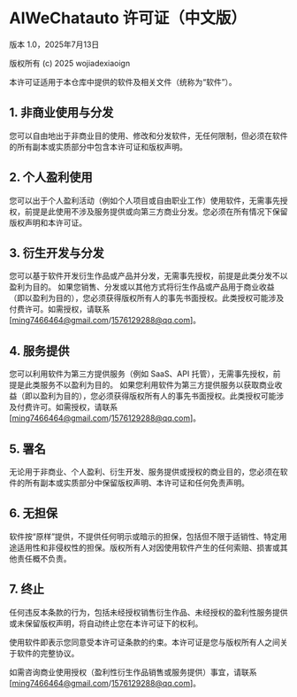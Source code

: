# AIWeChatauto 许可证（中文版）
版本 1.0，2025年7月13日

版权所有 (c) 2025 wojiadexiaoign

本许可证适用于本仓库中提供的软件及相关文件（统称为“软件”）。

## 1. 非商业使用与分发
您可以自由地出于非商业目的使用、修改和分发软件，无任何限制，但必须在软件的所有副本或实质部分中包含本许可证和版权声明。

## 2. 个人盈利使用
您可以出于个人盈利活动（例如个人项目或自由职业工作）使用软件，无需事先授权，前提是此使用不涉及服务提供或向第三方商业分发。您必须在所有情况下保留版权声明和本许可证。

## 3. 衍生开发与分发
您可以基于软件开发衍生作品或产品并分发，无需事先授权，前提是此类分发不以盈利为目的。
如果您销售、分发或以其他方式将衍生作品或产品用于商业收益（即以盈利为目的），您必须获得版权所有人的事先书面授权。此类授权可能涉及付费许可。如需授权，请联系 [ming7466464@gmail.com/1576129288@qq.com]。

## 4. 服务提供
您可以利用软件为第三方提供服务（例如 SaaS、API 托管），无需事先授权，前提是此类服务不以盈利为目的。
如果您利用软件为第三方提供服务以获取商业收益（即以盈利为目的），您必须获得版权所有人的事先书面授权。此类授权可能涉及付费许可。如需授权，请联系 [ming7466464@gmail.com/1576129288@qq.com]。

## 5. 署名
无论用于非商业、个人盈利、衍生开发、服务提供或授权的商业目的，您必须在软件的所有副本或实质部分中保留版权声明、本许可证和任何免责声明。

## 6. 无担保
软件按“原样”提供，不提供任何明示或暗示的担保，包括但不限于适销性、特定用途适用性和非侵权性的担保。版权所有人对因使用软件产生的任何索赔、损害或其他责任概不负责。

## 7. 终止
任何违反本条款的行为，包括未经授权销售衍生作品、未经授权的盈利性服务提供或未保留版权声明，将自动终止您在本许可证下的权利。

使用软件即表示您同意受本许可证条款的约束。本许可证是您与版权所有人之间关于软件的完整协议。

如需咨询商业使用授权（盈利性衍生作品销售或服务提供）事宜，请联系 [ming7466464@gmail.com/1576129288@qq.com]。 